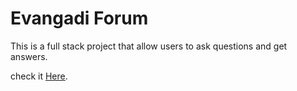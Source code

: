 # Evangadi Forum
This is a full stack project that allow users to ask questions and get answers.

check it <a href="https://evangadi-forum-client.vercel.app">Here</a>.
